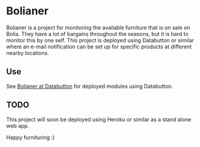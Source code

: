 # Bolianer
Bolianer is a project for monitoring the available furniture that is on sale on Bolia. They have a lot of bargains throughout the seasons, but it is hard to monitor this by one self. This project is deployed using Databutton or similar where an e-mail notification can be set up for specific products at different nearby locations.

## Use
See [Bolianer at Databutton](https://databutton.com/v/9amdy4g2) for deployed modules using Databutton.

## TODO
This project will soon be deployed using Heroku or similar as a stand alone web app.

Happy furnituring :)